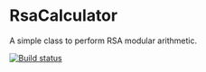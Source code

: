 # RsaCalculator
A simple class to perform RSA modular arithmetic.

[![Build status](https://ci.appveyor.com/api/projects/status/axp7gtflu2323rv3?svg=true)](https://ci.appveyor.com/project/alexandre-lecoq/rsacalculator)
